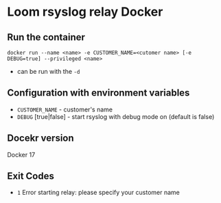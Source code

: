 # Loom rsyslog relay Docker

## Run the container

```shell
docker run --name <name> -e CUSTOMER_NAME=<cutomer name> [-e DEBUG=true] --privileged <name>
```
* can be run with the `-d`

## Configuration with environment variables
* `CUSTOMER_NAME` - customer's name
* `DEBUG` [true|false] - start rsyslog with debug mode on (default is false)


## Docekr version
Docker 17


## Exit Codes
* `1` Error starting relay: please specify your customer name
